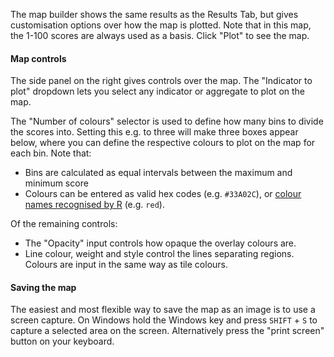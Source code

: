 The map builder shows the same results as the Results Tab, but gives customisation options over how the map is plotted. Note that in this map, the 1-100 scores are always used as a basis. Click "Plot" to see the map.

#### Map controls

The side panel on the right gives controls over the map. The "Indicator to plot" dropdown lets you select any indicator or aggregate to plot on the map.

The "Number of colours" selector is used to define how many bins to divide the scores into. Setting this e.g. to three will make three boxes appear below, where you can define the respective colours to plot on the map for each bin. Note that:

- Bins are calculated as equal intervals between the maximum and minimum score
- Colours can be entered as valid hex codes (e.g. `#33A02C`), or [colour names recognised by R](http://www.stat.columbia.edu/~tzheng/files/Rcolor.pdf) (e.g. `red`).

Of the remaining controls:

- The "Opacity" input controls how opaque the overlay colours are.
- Line colour, weight and style control the lines separating regions. Colours are input in the same way as tile colours.

#### Saving the map

The easiest and most flexible way to save the map as an image is to use a screen capture. On Windows hold the Windows key and press `SHIFT` + `S` to capture a selected area on the screen. Alternatively press the "print screen" button on your keyboard.
